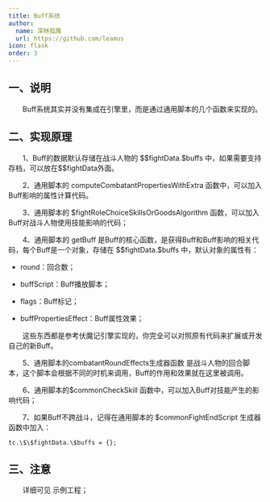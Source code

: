 ```yaml
---
title: Buff系统
author:
  name: 深林孤鹰
  url: https://github.com/leamus
icon: flask
order: 3
---
```


## 一、说明

&emsp;&emsp;Buff系统其实并没有集成在引擎里，而是通过通用脚本的几个函数来实现的。

## 二、实现原理

&emsp;&emsp;1、Buff的数据默认存储在战斗人物的 \$\$fightData.\$buffs 中，如果需要支持存档，可以放在\$\$fightData外面。

&emsp;&emsp;2、通用脚本的 computeCombatantPropertiesWithExtra 函数中，可以加入Buff影响的属性计算代码。

&emsp;&emsp;3、通用脚本的 \$fightRoleChoiceSkillsOrGoodsAlgorithm 函数，可以加入Buff对战斗人物使用技能影响的代码；

&emsp;&emsp;4、通用脚本的 getBuff 是Buff的核心函数，是获得Buff和Buff影响的相关代码，每个Buff是一个对象，存储在 \$\$fightData.\$buffs 中，默认对象的属性有：

* round：回合数；
* buffScript：Buff播放脚本；

* flags：Buff标记；
* buffPropertiesEffect：Buff属性效果；

&emsp;&emsp;这些东西都是参考伏魔记引擎实现的，你完全可以对照原有代码来扩展或开发自己的新Buff。

&emsp;&emsp;5、通用脚本的combatantRoundEffects生成器函数 是战斗人物的回合脚本，这个脚本会根据不同的时机来调用，Buff的作用和效果就在这里被调用。

&emsp;&emsp;6、通用脚本的\$commonCheckSkill 函数中，可以加入Buff对技能产生的影响代码；

&emsp;&emsp;7、如果Buff不跨战斗，记得在通用脚本的 \$commonFightEndScript 生成器函数中加入：

```
tc.\$\$fightData.\$buffs = {};
```

## 三、注意

&emsp;&emsp;详细可见 示例工程；

